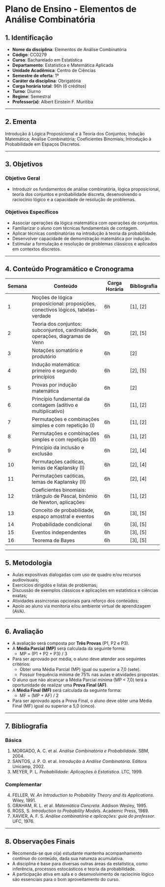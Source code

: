 # Plano de Ensino - Elementos de Análise Combinatória

## 1. Identificação

- **Nome da disciplina**: Elementos de Análise Combinatória  
- **Código**: CC0279  
- **Curso**: Bacharelado em Estatística  
- **Departamento**: Estatística e Matemática Aplicada  
- **Unidade Acadêmica**: Centro de Ciências  
- **Semestre de oferta**: 1º  
- **Caráter da disciplina**: Obrigatória  
- **Carga horária total**: 96h (6 créditos)  
- **Turno**: Diurno  
- **Regime**: Semestral  
- **Professor(a)**: Albert Einstein F. Muritiba

---

## 2. Ementa

Introdução à Lógica Proposicional e à Teoria dos Conjuntos; Indução Matemática; Análise Combinatória; Coeficientes Binomiais; Introdução à Probabilidade em Espaços Discretos.

---

## 3. Objetivos

### Objetivo Geral

- Introduzir os fundamentos de análise combinatória, lógica proposicional, teoria dos conjuntos e probabilidade discreta, desenvolvendo o raciocínio lógico e a capacidade de resolução de problemas.

### Objetivos Específicos

- Associar operações da lógica matemática com operações de conjuntos.
- Familiarizar o aluno com técnicas fundamentais de contagem.
- Aplicar técnicas combinatórias na introdução à teoria da probabilidade.
- Desenvolver capacidade de demonstração matemática por indução.
- Estimular a formulação e resolução de problemas clássicos e aplicados em contextos discretos.

---

## 4. Conteúdo Programático e Cronograma

| Semana | Conteúdo                                                                         | Carga Horária | Bibliografia |
| ------ | -------------------------------------------------------------------------------- | ------------- | ------------ |
| 1      | Noções de lógica proposicional: proposições, conectivos lógicos, tabelas-verdade | 6h            | [1], [2]     |
| 2      | Teoria dos conjuntos: subconjuntos, cardinalidade, operações, diagramas de Venn  | 6h            | [2], [5]     |
| 3      | Notações somatório e produtório                                                  | 6h            | [2]          |
| 4      | Indução matemática: primeiro e segundo princípios                                | 6h            | [2], [5]     |
| 5      | Provas por indução matemática                                                    | 6h            | [2]          |
| 6      | Princípio fundamental da contagem (aditivo e multiplicativo)                     | 6h            | [1], [2]     |
| 7      | Permutações e combinações simples e com repetição (I)                            | 6h            | [1], [2]     |
| 8      | Permutações e combinações simples e com repetição (II)                           | 6h            | [1], [2]     |
| 9      | Princípio da inclusão e exclusão                                                 | 6h            | [2], [4]     |
| 10     | Permutações caóticas, lemas de Kaplansky (I)                                     | 6h            | [2], [4]     |
| 11     | Permutações caóticas, lemas de Kaplansky (II)                                    | 6h            | [2], [4]     |
| 12     | Coeficientes binomiais: triângulo de Pascal, binômio de Newton, aplicações       | 6h            | [1], [2]     |
| 13     | Conceito de probabilidade, espaço amostral e eventos                             | 6h            | [3], [5]     |
| 14     | Probabilidade condicional                                                        | 6h            | [3], [5]     |
| 15     | Eventos independentes                                                            | 6h            | [3], [5]     |
| 16     | Teorema de Bayes                                                                 | 6h            | [3], [5]     |

---

## 5. Metodologia

- Aulas expositivas dialogadas com uso de quadro e/ou recursos audiovisuais;
- Exercícios dirigidos e listas de problemas;
- Discussão de exemplos clássicos e aplicações em estatística e ciências exatas;
- Atividades assíncronas opcionais para reforço dos conteúdos;
- Apoio ao aluno via monitoria e/ou ambiente virtual de aprendizagem (AVA).

---

## 6. Avaliação

- A avaliação será composta por **Três Provas** (P1, P2 e P3).
- A **Média Parcial (MP)** será calculada da seguinte forma:
  - MP = (P1 + P2 + P3) / 3
- Para ser aprovado por média, o aluno deve atender aos seguintes critérios:
  - Obter uma Média Parcial (MP) igual ou superior a 7,0 (sete).
  - Possuir frequência mínima de 75% nas aulas e atividades propostas.
- O aluno que não alcançar a Média Parcial mínima (MP < 7,0) terá a oportunidade de realizar uma **Prova Final (AF)**.
- A **Média Final (MF)** será calculada da seguinte forma:
  - MF = (MP + AF) / 2
- Para ser aprovado após a Prova Final, o aluno deve obter uma Média Final (MF) igual ou superior a 5,0 (cinco).

---

## 7. Bibliografia

### Básica

1. MORGADO, A. C. et al. *Análise Combinatória e Probabilidade*. SBM, 2004.  
2. SANTOS, J. P. O. et al. *Introdução à Análise Combinatória*. Editora Unicamp, 2002.  
3. MEYER, P. L. *Probabilidade: Aplicações à Estatística*. LTC, 1999.

### Complementar

4. FELLER, W. *An Introduction to Probability Theory and its Applications*. Wiley, 1991.  
5. GRAHAM, R. L. et al. *Matemática Concreta*. Addison Wesley, 1995.  
6. ROSS, S. *Introduction to Probability Models*. Academic Press, 1989.  
7. XAVIER, A. F. S. *Análise combinatória e aplicações: guia do professor*. UFC, 1976.

---

## 8. Observações Finais

- Recomenda-se que o(a) estudante mantenha acompanhamento contínuo do conteúdo, dada sua natureza acumulativa.
- A disciplina é base para diversas outras áreas da estatística, como inferência, processos estocásticos e teoria da probabilidade.
- A participação ativa em sala e o desenvolvimento de raciocínio lógico são essenciais para o bom aproveitamento do curso.
